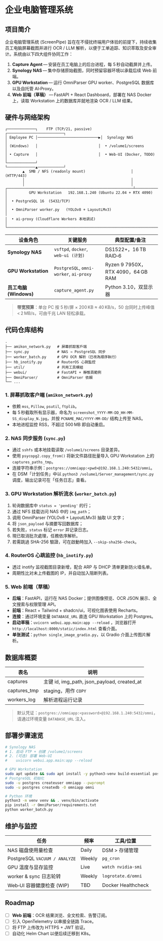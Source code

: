 # 企业电脑管理系统

## 项目简介

企业电脑管理系统 (ScreenPipe) 旨在在不侵扰终端用户体验的前提下，持续收集员工电脑屏幕截图并进行 OCR / LLM 解析，以便于工单追踪、知识萃取及安全审计。系统由以下四大组件协同工作：

1. **Capture Agent** — 安装在员工电脑上的后台进程，每 5 秒自动截屏并上传。
2. **Synology NAS** — 集中存储原始截图，同时预留容器环境以承载后续 Web 前端。
3. **GPU Workstation** — 运行 OmniParser GPU worker、PostgreSQL 数据库以及自托管 AI‑Proxy。
4. **Web 前端（草稿）** — FastAPI + React Dashboard，部署在 NAS Docker 上，读取 Workstation 上的数据库并就地渲染 OCR / LLM 结果。

## 硬件与网络架构

```text
┌─────────────┐    FTP (TCP/21, passive)    ┌──────────────────────────┐
│ Employee PC │────────────────────────────▶│  Synology NAS            │
│ (Windows)   │                            │  • /volume1/screens       │
│ • Capture   │                            │  • Web‑UI (Docker, TODO) │
└─────────────┘                            └─────────────▲────────────┘
        ▲  SMB / NFS (readonly mount)                     │  (HTTP/443)
        │                                                 │
        │                                                 │
┌──────────────────────────────────────────────────────────┴────────────┐
│          GPU Workstation   192.168.1.240 (Ubuntu 22.04 + RTX 4090)    │
│  • PostgreSQL 16  (5432/TCP)                                          │
│  • OmniParser worker.py   (YOLOv8 + LayoutLMv3)                       │
│  • ai‑proxy (Cloudflare Workers 本地调试)                             │
└───────────────────────────────────────────────────────────────────────┘
```

| 设备角色                | 关键服务                                    | 典型配置/备注                          |
| ------------------- | --------------------------------------- | -------------------------------- |
| **Synology NAS**    | `vsftpd`, `docker`, <br>`web‑ui (计划)`   | DS1522+，16 TB RAID‑6             |
| **GPU Workstation** | `PostgreSQL`, `omni-worker`, `ai-proxy` | Ryzen 9 7950X，RTX 4090，64 GB RAM |
| **员工电脑 (Windows)**  | `capture_agent.py`                      | Python 3.10，双显示器                 |

> **带宽预算**：单台 PC 按 5 秒/屏 × 200 KB ≈ 40 KB/s，50 台同时上传峰值 < 2 MB/s，可由千兆 LAN 轻松承载。

## 代码仓库结构

```
.
├── amikon_network.py   # 屏幕抓取客戶端
├── sync.py             # NAS → PostgreSQL 同步
├── worker_batch.py     # GPU OCR 解析（已改為順序執行）
├── hb_inotify.py       # RouterOS 心跳監控
├── util/               # 共用工具模組
├── webui/              # FastAPI + 靜態頁範例
├── OmniParser/         # OmniParser 依賴
└── ...
```

### 1. 屏幕抓取客户端 (`amikon_network.py`)

* 依赖 `mss`, `Pillow`, `psutil`, `ftplib`。
* 每 5 秒截取所有显示器，命名为 `screenshot_YYYY-MM-DD_HH-MM-SS_display_N.jpg`，并按 `PCNAME_MAC/YYYY-MM-DD/` 结构上传至 NAS。
* 本地进程监控 RSS，不超过 500 MB 即自动重启。

### 2. NAS 同步服务 (`sync.py`)

* 通过 `sshfs` 或本地挂载读取 `/volume1/screens` 目录差异。
* 使用 `psycopg2.copy_from()` 将新文件路径批量导入 GPU Workstation 上的 `captures_paths_tmp`。
* 连接字符串示例：`postgres://omniapp:<pwd>@192.168.1.240:5432/omni`。
* 在 DSM「计划任务」中以 `python3 /volume1/Server_management/sync.py` 调度，输出记录可在「任务日志」查看。

### 3. GPU Workstation 解析流水 (`worker_batch.py`)

1. 轮询数据库中 `status = 'pending'` 的行；
2. 通过 NFS 挂载访问 NAS 中的 `img_path`；
3. 调用 OmniParser (YOLOv8 + LayoutLMv3) 抽取 UI 文字；
4. 将 `json_payload` 与摘要写回数据库；
5. 若失败，`status` 标记 `error` 并记录日志。
6. 現已取消批次處理，任務依序解析。
7. 若需跳過 SHA-256 驗證，可在啟動時加入 `--skip-sha256-check`。

### 4. RouterOS 心跳监控 (`hb_inotify.py`)

* 透过 inotify 监视截图目录新增，配合 ARP 与 DHCP 清单更新防火墙名单。
* 周期性比对未上传截图的 IP，并自动加入阻断列表。

### 5. Web 前端（草稿）

* **后端**：FastAPI，运行在 NAS Docker；提供图像预览、OCR JSON 展示、全文搜索与权限管理 API。
* **前端**：React + Tailwind + shadcn/ui，可视化图表使用 Recharts。
* **连接**：通过环境变量 `DATABASE_URL` 直连 GPU Workstation 上的 Postgres。
* **启动草稿**：`uvicorn webui.app.main:app --reload` ，浏览器打开 `http://localhost:8000/static/index.html` 查看介面。
* **单张测试**：`python single_image_gradio.py`，以 Gradio 介面上传图片解析。

## 数据库概要

| 表名            | 说明                                           |
| ------------- | -------------------------------------------- |
| captures      | 主键 id, img\_path, json\_payload, created\_at |
| captures\_tmp | staging，用作 `COPY`                            |
| workers\_log  | 解析进程运行记录                                     |

> 默认凭证：`postgres://omniapp:<password>@192.168.1.240:5432/omni`，请通过环境变量 `DATABASE_URL` 注入。

## 部署步骤速览

```bash
# Synology NAS
# 1. 启动 FTP + 创建 /volume1/screens
# 2. (可选) 部署 Web‑UI
#    uvicorn webui.app.main:app --reload

# GPU Workstation
sudo apt update && sudo apt install -y python3-venv build-essential postgresql-16 postgresql-contrib
# PostgreSQL 初始化
sudo -u postgres createuser omniapp --pwprompt
sudo -u postgres createdb -O omniapp omni

# Python 环境
python3 -m venv venv && . venv/bin/activate
pip install -r OmniParser/requirements.txt
python worker_batch.py
```

## 维护与监控

| 任务                            | 频率     | 工具/位置              |
| ----------------------------- | ------ | ------------------ |
| NAS 磁盘使用量检查                   | Daily  | DSM > 存储管理         |
| PostgreSQL `VACUUM / ANALYZE` | Weekly | `pg_cron`          |
| GPU 温度与显存监控                   | Live   | `watch nvidia-smi` |
| worker & sync 日志轮转            | Weekly | `logrotate.d/omni` |
| Web‑UI 容器健康检查 (WIP)           | TBD    | Docker Healthcheck |

## Roadmap

* [ ] **Web 前端**：OCR 结果浏览、全文检索、告警订阅。
* [ ] 引入 OpenTelemetry 以串接全链路 Trace。
* [ ] 将 FTP 上传改为 HTTPS + JWT 验证。
* [ ] 自动化 Helm Chart 以便后续迁移到 K8s。
